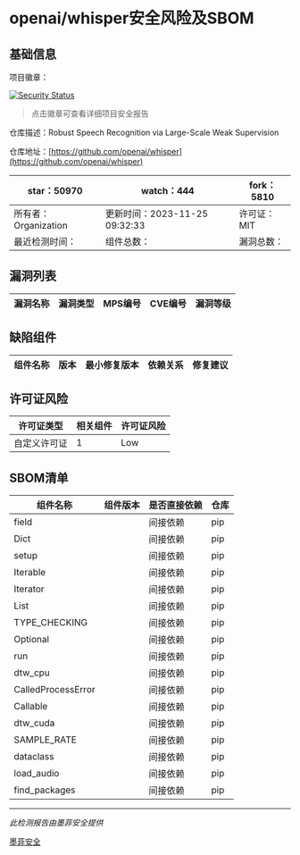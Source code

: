 # openai/whisper安全风险及SBOM

## 基础信息

项目徽章：

[![Security Status](https://www.murphysec.com/platform3/v31/badge/1728859902482272256.svg)](https://www.murphysec.com/console/report/1692603053255712768/1728859902482272256)

> 点击徽章可查看详细项目安全报告

仓库描述：Robust Speech Recognition via Large-Scale Weak Supervision

仓库地址：[https://github.com/openai/whisper](https://github.com/openai/whisper)

| star：50970 | watch：444 | fork：5810 |
| ----------- | -------------- | ------------ |
| 所有者：Organization | 更新时间：2023-11-25 09:32:33 | 许可证：MIT |
| 最近检测时间： | 组件总数： | 漏洞总数： |




## 漏洞列表

| 漏洞名称 | 漏洞类型 | MPS编号 | CVE编号 | 漏洞等级 |
| ------- | ------ | ------- | ------ | ----- |





## 缺陷组件

| 组件名称 | 版本 | 最小修复版本 | 依赖关系 | 修复建议 |
| -------- | ---- | ------------ | -------- | -------- |





## 许可证风险

| 许可证类型 | 相关组件 | 许可证风险 |
| ---------- | -------- | ---------- |
|自定义许可证|1|Low|




## SBOM清单

| 组件名称 | 组件版本 | 是否直接依赖 | 仓库 |
| -------- | -------- | ------------ | ---- |
|field||间接依赖|pip|
|Dict||间接依赖|pip|
|setup||间接依赖|pip|
|Iterable||间接依赖|pip|
|Iterator||间接依赖|pip|
|List||间接依赖|pip|
|TYPE_CHECKING||间接依赖|pip|
|Optional||间接依赖|pip|
|run||间接依赖|pip|
|dtw_cpu||间接依赖|pip|
|CalledProcessError||间接依赖|pip|
|Callable||间接依赖|pip|
|dtw_cuda||间接依赖|pip|
|SAMPLE_RATE||间接依赖|pip|
|dataclass||间接依赖|pip|
|load_audio||间接依赖|pip|
|find_packages||间接依赖|pip|


------

*此检测报告由墨菲安全提供*

[墨菲安全](www.murphysec.com)